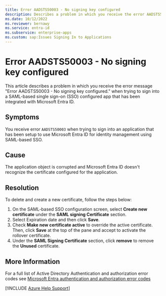 ```yaml
---
title: Error AADSTS50003 - No signing key configured
description: Describes a problem in which you receive the error AADSTS50003 when signing in to SAML SSO configured app with Microsoft Entra ID. 
ms.date: 10/12/2022
ms.reviewer: bernawy
ms.service: entra-id
ms.subservice: enterprise-apps
ms.custom: sap:Issues Signing In to Applications
---
```

# Error AADSTS50003 - No signing key configured

This article describes a problem in which you receive the error message "Error AADSTS50003 - No signing key configured." when trying to sign into a SAML-based single sign-on (SSO) configured app that has been integrated with Microsoft Entra ID.

## Symptoms

You receive error `AADSTS50003` when trying to sign into an application that has been setup to use Microsoft Entra ID for identity management using SAML-based SSO.

## Cause

The application object is corrupted and Microsoft Entra ID doesn't recognize the certificate configured for the application.

## Resolution

To delete and create a new certificate, follow the steps below:

1. On the SAML-based SSO configuration screen, select **Create new certificate** under the **SAML signing Certificate** section.
1. Select Expiration date and then click **Save**.
1. Check **Make new certificate active** to override the active certificate. Then, click **Save** at the top of the pane and accept to activate the rollover certificate.
1. Under the **SAML Signing Certificate** section, click **remove** to remove the **Unused** certificate.

## More Information

For a full list of Active Directory Authentication and authorization error codes see [Microsoft Entra authentication and authorization error codes](/azure/active-directory/develop/reference-aadsts-error-codes)

[!INCLUDE [Azure Help Support](../../../includes/azure-help-support.md)]
